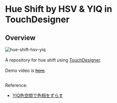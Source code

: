 # Hue Shift by HSV & YIQ in TouchDesigner
## Overview

![hue-shift-hsv-yiq](https://user-images.githubusercontent.com/9309605/203254610-107cee56-2a60-4a9c-83b5-091a867b3635.jpg)
<br>
<br>
A repository for hue shift using [TouchDesigner](https://derivative.ca/).
<br>
<br>
Demo video is ~~[here]()~~.
<br>
<br>

Reference:
- [YIQ色空間で色相をずらす](https://mofu-dev.com/blog/introducing-yiq/)